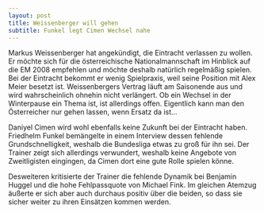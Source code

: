 ```yaml
---
layout: post
title: Weissenberger will gehen
subtitle: Funkel legt Cimen Wechsel nahe
---
```


Markus Weissenberger hat angekündigt, die Eintracht verlassen zu wollen. Er möchte sich für die österreichische Nationalmannschaft im Hinblick auf die EM 2008 empfehlen und möchte deshalb natürlich regelmäßig spielen. Bei der Eintracht bekommt er wenig Spielpraxis, weil seine Position mit Alex Meier besetzt ist. Weissenbergers Vertrag läuft am Saisonende aus und wird wahrscheinlich ohnehin nicht verlängert. Ob ein Wechsel in der Winterpause ein Thema ist, ist allerdings offen. Eigentlich kann man den Österreicher nur gehen lassen, wenn Ersatz da ist...

Daniyel Cimen wird wohl ebenfalls keine Zukunft bei der Eintracht haben. Friedhelm Funkel bemängelte in einem Interview dessen fehlende Grundschnelligkeit, weshalb die Bundesliga etwas zu groß für ihn sei. Der Trainer zeigt sich allerdings verwundert, weshalb keine Angebote von Zweitligisten eingingen, da Cimen dort eine gute Rolle spielen könne.

Desweiteren kritisierte der Trainer die fehlende Dynamik bei Benjamin Huggel und die hohe Fehlpassquote von Michael Fink. Im gleichen Atemzug äußerte er sich aber auch durchaus positiv über die beiden, so dass sie sicher weiter zu ihren Einsätzen kommen werden.
